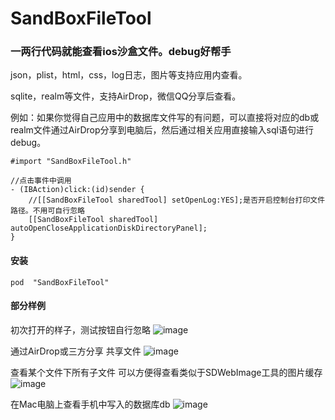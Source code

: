 # SandBoxFileTool

### 一两行代码就能查看ios沙盒文件。debug好帮手

json，plist，html，css，log日志，图片等支持应用内查看。

sqlite，realm等文件，支持AirDrop，微信QQ分享后查看。

例如：如果你觉得自己应用中的数据库文件写的有问题，可以直接将对应的db或realm文件通过AirDrop分享到电脑后，然后通过相关应用直接输入sql语句进行debug。

```
#import "SandBoxFileTool.h"

//点击事件中调用
- (IBAction)click:(id)sender {
    //[[SandBoxFileTool sharedTool] setOpenLog:YES];是否开启控制台打印文件路径。不用可自行忽略
    [[SandBoxFileTool sharedTool] autoOpenCloseApplicationDiskDirectoryPanel];
}
```
#### 安装
```
pod  "SandBoxFileTool"
```

#### 部分样例

初次打开的样子，测试按钮自行忽略
![image](http://nuomiadai.oss-cn-shanghai.aliyuncs.com/sandbox_dir.jpg)

通过AirDrop或三方分享 共享文件
![image](http://nuomiadai.oss-cn-shanghai.aliyuncs.com/sharedb.jpg)

查看某个文件下所有子文件 可以方便得查看类似于SDWebImage工具的图片缓存
![image](http://nuomiadai.oss-cn-shanghai.aliyuncs.com/fileDir.jpg)

在Mac电脑上查看手机中写入的数据库db
![image](http://nuomiadai.oss-cn-shanghai.aliyuncs.com/localdb.jpg)
